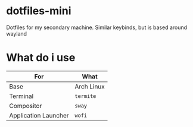# dotfiles-mini
Dotfiles for my secondary machine. Similar keybinds, but is based around wayland

# What do i use

|**For**| **What**|
|---|---|
|Base|Arch Linux|
|Terminal|`termite`|
|Compositor| `sway`|
|Application Launcher|`wofi`|
